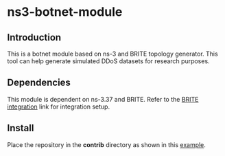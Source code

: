 # ns3-botnet-module

## Introduction
This is a botnet module based on ns-3 and BRITE topology generator. This tool can help generate simulated DDoS datasets for research purposes.

## Dependencies
This module is dependent on ns-3.37 and BRITE.
Refer to the [BRITE integration](https://www.nsnam.org/docs/models/html/brite.html) link for integration setup.

## Install
Place the repository in the **contrib** directory as shown in this [example](https://www.nsnam.org/docs/manual/html/new-modules.html).
